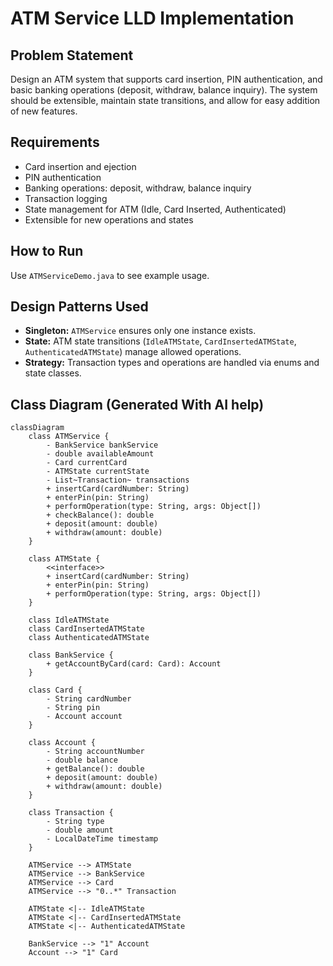 # ATM Service LLD Implementation

## Problem Statement

Design an ATM system that supports card insertion, PIN authentication, and basic banking operations (deposit, withdraw, balance inquiry). The system should be extensible, maintain state transitions, and allow for easy addition of new features.

## Requirements

- Card insertion and ejection
- PIN authentication
- Banking operations: deposit, withdraw, balance inquiry
- Transaction logging
- State management for ATM (Idle, Card Inserted, Authenticated)
- Extensible for new operations and states

## How to Run

Use `ATMServiceDemo.java` to see example usage.

## Design Patterns Used

- **Singleton:** `ATMService` ensures only one instance exists.
- **State:** ATM state transitions (`IdleATMState`, `CardInsertedATMState`, `AuthenticatedATMState`) manage allowed operations.
- **Strategy:** Transaction types and operations are handled via enums and state classes.

## Class Diagram (Generated With AI help)

```mermaid
classDiagram
    class ATMService {
        - BankService bankService
        - double availableAmount
        - Card currentCard
        - ATMState currentState
        - List~Transaction~ transactions
        + insertCard(cardNumber: String)
        + enterPin(pin: String)
        + performOperation(type: String, args: Object[])
        + checkBalance(): double
        + deposit(amount: double)
        + withdraw(amount: double)
    }

    class ATMState {
        <<interface>>
        + insertCard(cardNumber: String)
        + enterPin(pin: String)
        + performOperation(type: String, args: Object[])
    }

    class IdleATMState
    class CardInsertedATMState
    class AuthenticatedATMState

    class BankService {
        + getAccountByCard(card: Card): Account
    }

    class Card {
        - String cardNumber
        - String pin
        - Account account
    }

    class Account {
        - String accountNumber
        - double balance
        + getBalance(): double
        + deposit(amount: double)
        + withdraw(amount: double)
    }

    class Transaction {
        - String type
        - double amount
        - LocalDateTime timestamp
    }

    ATMService --> ATMState
    ATMService --> BankService
    ATMService --> Card
    ATMService --> "0..*" Transaction

    ATMState <|-- IdleATMState
    ATMState <|-- CardInsertedATMState
    ATMState <|-- AuthenticatedATMState

    BankService --> "1" Account
    Account --> "1" Card
```

